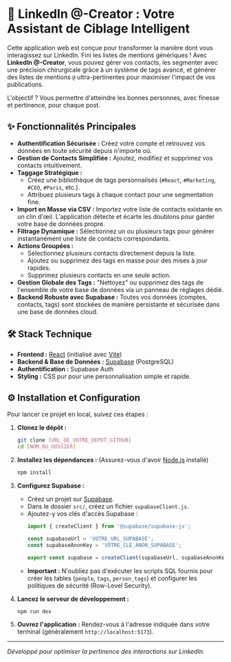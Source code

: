 # 🚀 LinkedIn @-Creator : Votre Assistant de Ciblage Intelligent

Cette application web est conçue pour transformer la manière dont vous interagissez sur LinkedIn. Fini les listes de mentions génériques ! Avec **LinkedIn @-Creator**, vous pouvez gérer vos contacts, les segmenter avec une précision chirurgicale grâce à un système de tags avancé, et générer des listes de mentions `@` ultra-pertinentes pour maximiser l'impact de vos publications.

L'objectif ? Vous permettre d'atteindre les bonnes personnes, avec finesse et pertinence, pour chaque post.

## ✨ Fonctionnalités Principales

- **Authentification Sécurisée :** Créez votre compte et retrouvez vos données en toute sécurité depuis n'importe où.
- **Gestion de Contacts Simplifiée :** Ajoutez, modifiez et supprimez vos contacts intuitivement.
- **Taggage Stratégique :**
    - Créez une bibliothèque de tags personnalisés (`#React`, `#Marketing`, `#CEO`, `#Paris`, etc.).
    - Attribuez plusieurs tags à chaque contact pour une segmentation fine.
- **Import en Masse via CSV :** Importez votre liste de contacts existante en un clin d'œil. L'application détecte et écarte les doublons pour garder votre base de données propre.
- **Filtrage Dynamique :** Sélectionnez un ou plusieurs tags pour générer instantanément une liste de contacts correspondants.
- **Actions Groupées :**
    - Sélectionnez plusieurs contacts directement depuis la liste.
    - Ajoutez ou supprimez des tags en masse pour des mises à jour rapides.
    - Supprimez plusieurs contacts en une seule action.
- **Gestion Globale des Tags :** "Nettoyez" ou supprimez des tags de l'ensemble de votre base de données via un panneau de réglages dédié.
- **Backend Robuste avec Supabase :** Toutes vos données (comptes, contacts, tags) sont stockées de manière persistante et sécurisée dans une base de données cloud.

## 🛠️ Stack Technique

- **Frontend :** [React](https://react.dev/) (initialisé avec [Vite](https://vitejs.dev/))
- **Backend & Base de Données :** [Supabase](https://supabase.io/) (PostgreSQL)
- **Authentification :** Supabase Auth
- **Styling :** CSS pur pour une personnalisation simple et rapide.

## ⚙️ Installation et Configuration

Pour lancer ce projet en local, suivez ces étapes :

1.  **Clonez le dépôt :**
    ```bash
    git clone [URL_DE_VOTRE_DEPOT_GITHUB]
    cd [NOM_DU_DOSSIER]
    ```

2.  **Installez les dépendances :**
    (Assurez-vous d'avoir [Node.js](https://nodejs.org/) installé)
    ```bash
    npm install
    ```

3.  **Configurez Supabase :**
    - Créez un projet sur [Supabase](https://supabase.io/).
    - Dans le dossier `src/`, créez un fichier `supabaseClient.js`.
    - Ajoutez-y vos clés d'accès Supabase :
      ```javascript
      import { createClient } from '@supabase/supabase-js';

      const supabaseUrl = 'VOTRE_URL_SUPABASE';
      const supabaseAnonKey = 'VOTRE_CLE_ANON_SUPABASE';

      export const supabase = createClient(supabaseUrl, supabaseAnonKey);
      ```
    - **Important :** N'oubliez pas d'exécuter les scripts SQL fournis pour créer les tables (`people`, `tags`, `person_tags`) et configurer les politiques de sécurité (Row-Level Security).

4.  **Lancez le serveur de développement :**
    ```bash
    npm run dev
    ```

5.  **Ouvrez l'application :**
    Rendez-vous à l'adresse indiquée dans votre terminal (généralement `http://localhost:5173`).

---
_Développé pour optimiser la pertinence des interactions sur LinkedIn._ 